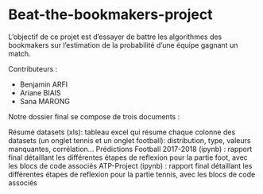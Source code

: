 # Beat-the-bookmakers-project

L’objectif de ce projet est d’essayer de battre les algorithmes des bookmakers sur l’estimation de la probabilité d’une équipe gagnant un match.

Contributeurs :

- Benjamin ARFI
- Ariane BIAIS
- Sana MARONG

Notre dossier final se compose de trois documents :

Résumé datasets (xls): tableau excel qui résume chaque colonne des datasets (un onglet tennis et un onglet football): distribution, type, valeurs manquantes, corrélation...
Prédictions Football 2017-2018 (ipynb) : rapport final détaillant les différentes étapes de reflexion pour la partie foot, avec les blocs de code associés
ATP-Project (ipynb) : rapport final détaillant les différentes étapes de reflexion pour la partie tennis, avec les blocs de code associés
